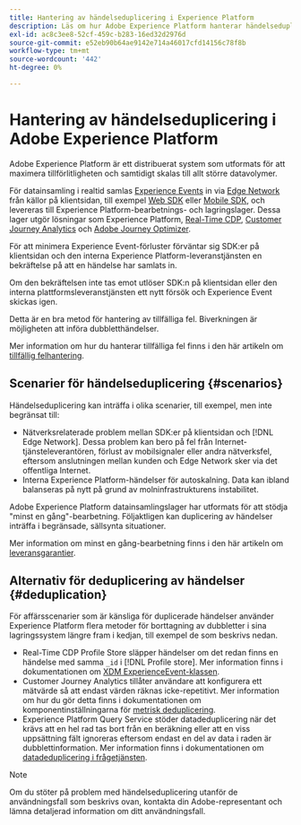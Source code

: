 ```yaml
---
title: Hantering av händelseduplicering i Experience Platform
description: Läs om hur Adobe Experience Platform hanterar händelseduplicering
exl-id: ac8c3ee8-52cf-459c-b283-16ed32d2976d
source-git-commit: e52eb90b64ae9142e714a46017cfd14156c78f8b
workflow-type: tm+mt
source-wordcount: '442'
ht-degree: 0%

---
```


# Hantering av händelseduplicering i Adobe Experience Platform

Adobe Experience Platform är ett distribuerat system som utformats för att maximera tillförlitligheten och samtidigt skalas till allt större datavolymer.

För datainsamling i realtid samlas [Experience Events](../xdm/classes/experienceevent.md) in via [Edge Network](../web-sdk/home.md#edge-network) från källor på klientsidan, till exempel [Web SDK](../web-sdk/home.md) eller [Mobile SDK](https://developer.adobe.com/client-sdks/home/), och levereras till Experience Platform-bearbetnings- och lagringslager. Dessa lager utgör lösningar som Experience Platform, [Real-Time CDP](../rtcdp/home.md), [Customer Journey Analytics](https://experienceleague.adobe.com/docs/analytics-platform/using/cja-overview/cja-overview.html) och [Adobe Journey Optimizer](https://experienceleague.adobe.com/docs/journey-optimizer/using/ajo-home.html).

För att minimera Experience Event-förluster förväntar sig SDK:er på klientsidan och den interna Experience Platform-leveranstjänsten en bekräftelse på att en händelse har samlats in.

Om den bekräftelsen inte tas emot utlöser SDK:n på klientsidan eller den interna plattformsleveranstjänsten ett nytt försök och Experience Event skickas igen.

Detta är en bra metod för hantering av tillfälliga fel. Biverkningen är möjligheten att införa dubbletthändelser.

Mer information om hur du hanterar tillfälliga fel finns i den här artikeln om [tillfällig felhantering](https://learn.microsoft.com/en-us/azure/architecture/best-practices/transient-faults).

## Scenarier för händelseduplicering {#scenarios}

Händelseduplicering kan inträffa i olika scenarier, till exempel, men inte begränsat till:

* Nätverksrelaterade problem mellan SDK:er på klientsidan och [!DNL Edge Network]. Dessa problem kan bero på fel från Internet-tjänsteleverantören, förlust av mobilsignaler eller andra nätverksfel, eftersom anslutningen mellan kunden och Edge Network sker via det offentliga Internet.
* Interna Experience Platform-händelser för autoskalning. Data kan ibland balanseras på nytt på grund av molninfrastrukturens instabilitet.

Adobe Experience Platform datainsamlingslager har utformats för att stödja &quot;minst en gång&quot;-bearbetning. Följaktligen kan duplicering av händelser inträffa i begränsade, sällsynta situationer.

Mer information om minst en gång-bearbetning finns i den här artikeln om [leveransgarantier](https://docs.confluent.io/kafka/design/delivery-semantics.html).

## Alternativ för deduplicering av händelser {#deduplication}

För affärsscenarier som är känsliga för duplicerade händelser använder Experience Platform flera metoder för borttagning av dubbletter i sina lagringssystem längre fram i kedjan, till exempel de som beskrivs nedan.

* Real-Time CDP Profile Store släpper händelser om det redan finns en händelse med samma `_id` i [!DNL Profile store]. Mer information finns i dokumentationen om [XDM ExperienceEvent-klassen](../xdm/classes/experienceevent.md).
* Customer Journey Analytics tillåter användare att konfigurera ett mätvärde så att endast värden räknas icke-repetitivt. Mer information om hur du gör detta finns i dokumentationen om komponentinställningarna för [metrisk deduplicering](https://experienceleague.adobe.com/docs/analytics-platform/using/cja-dataviews/component-settings/metric-deduplication.html?lang=en).
* Experience Platform Query Service stöder datadeduplicering när det krävs att en hel rad tas bort från en beräkning eller att en viss uppsättning fält ignoreras eftersom endast en del av data i raden är dubblettinformation. Mer information finns i dokumentationen om [datadeduplicering i frågetjänsten](../query-service/key-concepts/deduplication.md).

>[!NOTE]
>
>Om du stöter på problem med händelseduplicering utanför de användningsfall som beskrivs ovan, kontakta din Adobe-representant och lämna detaljerad information om ditt användningsfall.
